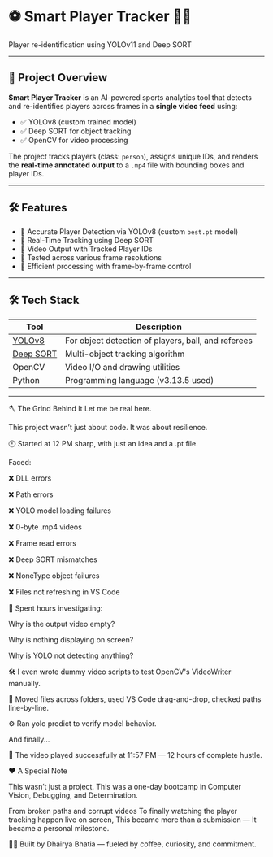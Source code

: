 # ⚽ Smart Player Tracker 🧠🎯
Player re-identification using YOLOv11 and Deep SORT

---

## 📌 Project Overview

**Smart Player Tracker** is an AI-powered sports analytics tool that detects and re-identifies players across frames in a **single video feed** using:

- ✅ YOLOv8 (custom trained model)
- ✅ Deep SORT for object tracking
- ✅ OpenCV for video processing

The project tracks players (class: `person`), assigns unique IDs, and renders the **real-time annotated output** to a `.mp4` file with bounding boxes and player IDs.

---


## 🛠️ Features

- 🎯 Accurate Player Detection via YOLOv8 (custom `best.pt` model)
- 🧠 Real-Time Tracking using Deep SORT
- 🎥 Video Output with Tracked Player IDs
- 🧪 Tested across various frame resolutions
- 💾 Efficient processing with frame-by-frame control

---


## 🛠️ Tech Stack

| Tool          | Description |
|---------------|-------------|
| [YOLOv8](https://github.com/ultralytics/ultralytics) | For object detection of players, ball, and referees |
| [Deep SORT](https://github.com/mikel-brostrom/Yolov5_DeepSort_Pytorch) | Multi-object tracking algorithm |
| OpenCV        | Video I/O and drawing utilities |
| Python        | Programming language (v3.13.5 used) |

---


🪓 The Grind Behind It
Let me be real here.

This project wasn’t just about code. It was about resilience.

🕛 Started at 12 PM sharp, with just an idea and a .pt file.

Faced:

❌ DLL errors

❌ Path errors

❌ YOLO model loading failures

❌ 0-byte .mp4 videos

❌ Frame read errors

❌ Deep SORT mismatches

❌ NoneType object failures

❌ Files not refreshing in VS Code

🧠 Spent hours investigating:

Why is the output video empty?

Why is nothing displaying on screen?

Why is YOLO not detecting anything?

🛠️ I even wrote dummy video scripts to test OpenCV's VideoWriter manually.

🔄 Moved files across folders, used VS Code drag-and-drop, checked paths line-by-line.

⚙️ Ran yolo predict to verify model behavior.

And finally...

🎉 The video played successfully at 11:57 PM — 12 hours of complete hustle.


  
❤️ A Special Note

This wasn’t just a project.
This was a one-day bootcamp in Computer Vision, Debugging, and Determination.

From broken paths and corrupt videos
To finally watching the player tracking happen live on screen,
This became more than a submission —
It became a personal milestone.

🧑‍💻 Built by Dhairya Bhatia — fueled by coffee, curiosity, and commitment.





